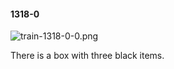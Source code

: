 #### 1318-0
![train-1318-0-0.png](https://github.com/lil-lab/nlvr/raw/master/nlvr/train/images/61/train-1318-0-0.png "train-1318-0-0.png")

There is a box with three black items.